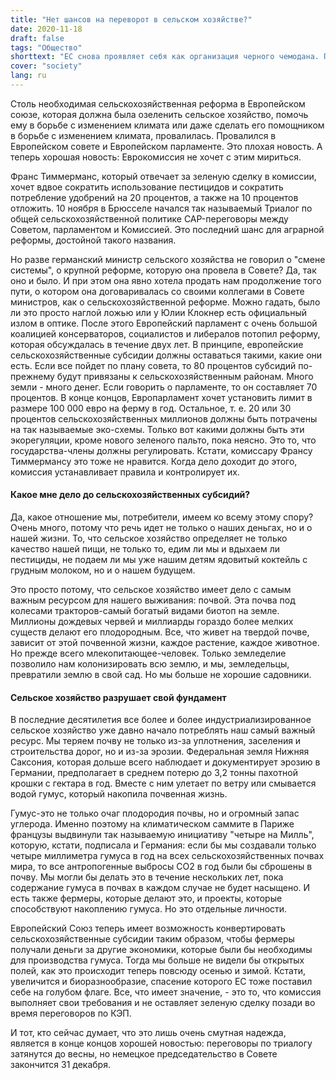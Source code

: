 ```yaml
---
title: "Нет шансов на переворот в сельском хозяйстве?"
date: 2020-11-18
draft: false
tags: "Общество"
shorttext: "ЕС снова проявляет себя как организация черного чемодана. Перелом в сельском хозяйстве снова ничего не меняет."
cover: "society"
lang: ru
---
```


Столь необходимая сельскохозяйственная реформа в Европейском союзе, которая должна была озеленить сельское хозяйство, помочь ему в борьбе с изменением климата или даже сделать его помощником в борьбе с изменением климата, провалилась. Провалился в Европейском совете и Европейском парламенте. Это плохая новость. А теперь хорошая новость: Еврокомиссия не хочет с этим мириться.

Франс Тиммерманс, который отвечает за зеленую сделку в комиссии, хочет вдвое сократить использование пестицидов и сократить потребление удобрений на 20 процентов, а также на 10 процентов отложить. 10 ноября в Брюсселе начался так называемый Триалог по общей сельскохозяйственной политике CAP-переговоры между Советом, парламентом и Комиссией. Это последний шанс для аграрной реформы, достойной такого названия.

Но разве германский министр сельского хозяйства не говорил о "смене системы", о крупной реформе, которую она провела в Совете? Да, так оно и было. И при этом она явно хотела продать нам продолжение того пути, о котором она договаривалась со своими коллегами в Совете министров, как о сельскохозяйственной реформе. Можно гадать, было ли это просто наглой ложью или у Юлии Клокнер есть официальный излом в оптике. После этого Европейский парламент с очень большой коалицией консерваторов, социалистов и либералов потопил реформу, которая обсуждалась в течение двух лет. В принципе, европейские сельскохозяйственные субсидии должны оставаться такими, какие они есть. Если все пойдет по плану совета, то 80 процентов субсидий по-прежнему будут привязаны к сельскохозяйственным районам. Много земли - много денег. Если говорить о парламенте, то он составляет 70 процентов. В конце концов, Европарламент хочет установить лимит в размере 100 000 евро на ферму в год. Остальное, т. е. 20 или 30 процентов сельскохозяйственных миллионов должны быть потрачены на так называемые эко-схемы. Только вот какими должны быть эти экорегуляции, кроме нового зеленого пальто, пока неясно. Это то, что государства-члены должны регулировать. Кстати, комиссару Франсу Тиммермансу это тоже не нравится. Когда дело доходит до этого, комиссия устанавливает правила и контролирует их.

#### Какое мне дело до сельскохозяйственных субсидий?

Да, какое отношение мы, потребители, имеем ко всему этому спору? Очень много, потому что речь идет не только о наших деньгах, но и о нашей жизни. То, что сельское хозяйство определяет не только качество нашей пищи, не только то, едим ли мы и вдыхаем ли пестициды, не подаем ли мы уже нашим детям ядовитый коктейль с грудным молоком, но и о нашем будущем.

Это просто потому, что сельское хозяйство имеет дело с самым важным ресурсом для нашего выживания: почвой. Эта почва под колесами тракторов-самый богатый видами биотоп на земле. Миллионы дождевых червей и миллиарды гораздо более мелких существ делают его плодородным. Все, что живет на твердой почве, зависит от этой почвенной жизни, каждое растение, каждое животное. Но прежде всего млекопитающее-человек. Только земледелие позволило нам колонизировать всю землю, и мы, земледельцы, превратили землю в свой сад. Но мы больше не хорошие садовники.

#### Сельское хозяйство разрушает свой фундамент

В последние десятилетия все более и более индустриализированное сельское хозяйство уже давно начало потреблять наш самый важный ресурс. Мы теряем почву не только из-за уплотнения, заселения и строительства дорог, но и из-за эрозии. Федеральная земля Нижняя Саксония, которая дольше всего наблюдает и документирует эрозию в Германии, предполагает в среднем потерю до 3,2 тонны пахотной крошки с гектара в год. Вместе с ним улетает по ветру или смывается водой гумус, который накопила почвенная жизнь.

Гумус-это не только очаг плодородия почвы, но и огромный запас углерода. Именно поэтому на климатическом саммите в Париже французы выдвинули так называемую инициативу "четыре на Милль", которую, кстати, подписала и Германия: если бы мы создавали только четыре миллиметра гумуса в год на всех сельскохозяйственных почвах мира, то все антропогенные выбросы CO2 в год были бы сброшены в почву. Мы могли бы делать это в течение нескольких лет, пока содержание гумуса в почвах в каждом случае не будет насыщено. И есть также фермеры, которые делают это, и проекты, которые способствуют накоплению гумуса. Но это отдельные личности.

Европейский Союз теперь имеет возможность конвертировать сельскохозяйственные субсидии таким образом, чтобы фермеры получали деньги за другие экономики, которые были бы необходимы для производства гумуса. Тогда мы больше не видели бы открытых полей, как это происходит теперь повсюду осенью и зимой. Кстати, увеличится и биоразнообразие, спасение которого ЕС тоже поставил себе на голубом флаге. Все, что имеет значение, - это то, что комиссия выполняет свои требования и не оставляет зеленую сделку позади во время переговоров по КЭП.

И тот, кто сейчас думает, что это лишь очень смутная надежда, является в конце концов хорошей новостью: переговоры по триалогу затянутся до весны, но немецкое председательство в Совете закончится 31 декабря.

